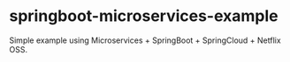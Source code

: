 # springboot-microservices-example
Simple example using Microservices + SpringBoot + SpringCloud + Netflix OSS.
